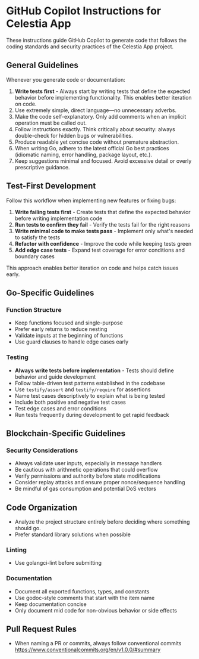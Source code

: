 # GitHub Copilot Instructions for Celestia App

These instructions guide GitHub Copilot to generate code that follows the coding standards and security practices of the Celestia App project.

## General Guidelines

Whenever you generate code or documentation:

1. **Write tests first** - Always start by writing tests that define the expected behavior before implementing functionality. This enables better iteration on code.
2. Use extremely simple, direct language—no unnecessary adverbs.
3. Make the code self-explanatory. Only add comments when an implicit operation must be called out.
4. Follow instructions exactly. Think critically about security: always double-check for hidden bugs or vulnerabilities.
5. Produce readable yet concise code without premature abstraction.
6. When writing Go, adhere to the latest official Go best practices (idiomatic naming, error handling, package layout, etc.).
7. Keep suggestions minimal and focused. Avoid excessive detail or overly prescriptive guidance.

## Test-First Development

Follow this workflow when implementing new features or fixing bugs:

1. **Write failing tests first** - Create tests that define the expected behavior before writing implementation code
2. **Run tests to confirm they fail** - Verify the tests fail for the right reasons  
3. **Write minimal code to make tests pass** - Implement only what's needed to satisfy the tests
4. **Refactor with confidence** - Improve the code while keeping tests green
5. **Add edge case tests** - Expand test coverage for error conditions and boundary cases

This approach enables better iteration on code and helps catch issues early.

## Go-Specific Guidelines

### Function Structure

- Keep functions focused and single-purpose
- Prefer early returns to reduce nesting
- Validate inputs at the beginning of functions
- Use guard clauses to handle edge cases early

### Testing

- **Always write tests before implementation** - Tests should define behavior and guide development
- Follow table-driven test patterns established in the codebase
- Use `testify/assert` and `testify/require` for assertions
- Name test cases descriptively to explain what is being tested
- Include both positive and negative test cases
- Test edge cases and error conditions
- Run tests frequently during development to get rapid feedback

## Blockchain-Specific Guidelines

### Security Considerations

- Always validate user inputs, especially in message handlers
- Be cautious with arithmetic operations that could overflow
- Verify permissions and authority before state modifications
- Consider replay attacks and ensure proper nonce/sequence handling
- Be mindful of gas consumption and potential DoS vectors

## Code Organization

- Analyze the project structure entirely before deciding where something should go.
- Prefer standard library solutions when possible

### Linting

- Use golangci-lint before submitting

### Documentation

- Document all exported functions, types, and constants
- Use godoc-style comments that start with the item name
- Keep documentation concise
- Only document mid code for non-obvious behavior or side effects

## Pull Request Rules

- When naming a PR or commits, always follow conventional commits <https://www.conventionalcommits.org/en/v1.0.0/#summary>
